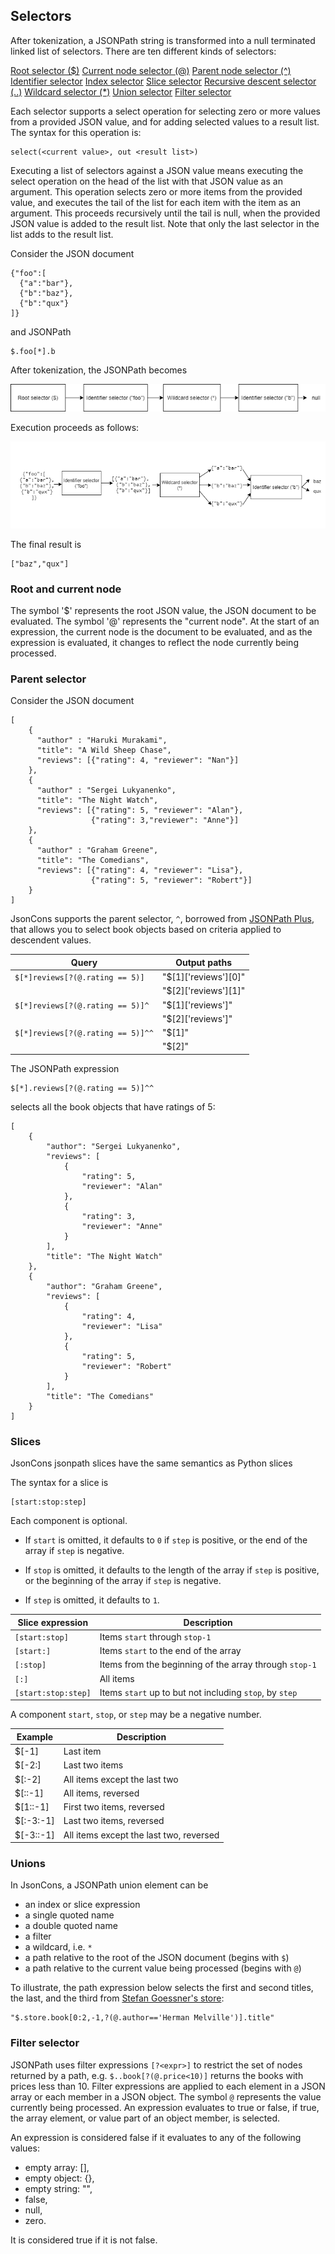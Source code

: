 ## Selectors

After tokenization, a JSONPath string is transformed into a null terminated 
linked list of selectors. There are ten different kinds of selectors:

[Root selector ($)](#Selector1)
[Current node selector (@)](#Selector2)
[Parent node selector (^)](#Selector3)
[Identifier selector](#Selector4)
[Index selector](#Selector5)
[Slice selector](#Selector6)
[Recursive descent selector (..)](#Selector7)
[Wildcard selector (*)](#Selector8)
[Union selector](#Selector9)
[Filter selector](#Selector10)

Each selector supports a select operation for selecting zero or more values 
from a provided JSON value, and for adding selected values to a result list.
The syntax for this operation is:

```
select(<current value>, out <result list>) 
```

Executing a list of selectors against a JSON value means executing 
the select operation on the head of the list with that JSON value 
as an argument. This operation selects zero or more items from the provided value, 
and executes the tail of the list for each item with the item as an argument.
This proceeds recursively until the tail is null, when the provided JSON
value is added to the result list. Note that only the last selector in the list
adds to the result list.

Consider the JSON document
```
{"foo":[
  {"a":"bar"},
  {"b":"baz"},
  {"b":"qux"}
]}
```
and JSONPath
```
$.foo[*].b 
```

After tokenization, the JSONPath becomes

![SelectorList](./images/SelectorList.png)

Execution proceeds as follows:

![ExecuteSelectorList](./images/ExecuteSelectorList.png)

The final result is
```
["baz","qux"]
```

<div id="Selector1"/> 

### Root and current node

The symbol '$' represents the root JSON value, the JSON document to be evaluated.
The symbol '@' represents the "current node". At the start of an expression, 
the current node is the document to be evaluated, and as the expression 
is evaluated, it changes to reflect the node currently being processed.   

<div id="Selector3"/> 

### Parent selector 

Consider the JSON document 

```
[
    {
      "author" : "Haruki Murakami",
      "title": "A Wild Sheep Chase",
      "reviews": [{"rating": 4, "reviewer": "Nan"}]
    },
    {
      "author" : "Sergei Lukyanenko",
      "title": "The Night Watch",
      "reviews": [{"rating": 5, "reviewer": "Alan"},
                  {"rating": 3,"reviewer": "Anne"}]
    },
    {
      "author" : "Graham Greene",
      "title": "The Comedians",
      "reviews": [{"rating": 4, "reviewer": "Lisa"},
                  {"rating": 5, "reviewer": "Robert"}]
    }
]
```

JsonCons supports the parent selector, `^`, borrowed from [JSONPath Plus](https://www.npmjs.com/package/jsonpath-plus),
that allows you to select book objects based on criteria applied to descendent values.

Query                               | Output paths
------------------------------------|------
`$[*]reviews[?(@.rating == 5)]`     | "$[1]['reviews'][0]"
&nbsp;                              | "$[2]['reviews'][1]"
`$[*]reviews[?(@.rating == 5)]^`    | "$[1]['reviews']"
&nbsp;                              | "$[2]['reviews']"
`$[*]reviews[?(@.rating == 5)]^^`   | "$[1]"
&nbsp;                              | "$[2]"

The JSONPath expression
```
$[*].reviews[?(@.rating == 5)]^^
```

selects all the book objects that have ratings of 5:
```
[
    {
        "author": "Sergei Lukyanenko",
        "reviews": [
            {
                "rating": 5,
                "reviewer": "Alan"
            },
            {
                "rating": 3,
                "reviewer": "Anne"
            }
        ],
        "title": "The Night Watch"
    },
    {
        "author": "Graham Greene",
        "reviews": [
            {
                "rating": 4,
                "reviewer": "Lisa"
            },
            {
                "rating": 5,
                "reviewer": "Robert"
            }
        ],
        "title": "The Comedians"
    }
]
```

<div id="Selector6"/> 

### Slices

JsonCons jsonpath slices have the same semantics as Python slices

The syntax for a slice is
```
[start:stop:step]
```
Each component is optional.

- If `start` is omitted, it defaults to `0` if `step` is positive,
or the end of the array if `step` is negative.

- If `stop` is omitted, it defaults to the length of the array if `step` 
is positive, or the beginning of the array if `step` is negative.

- If `step` is omitted, it defaults to `1`.

Slice expression|       Description
--------|--------------------------------
`[start:stop]`  | Items `start` through `stop-1`
`[start:]`      | Items `start` to the end of the array
`[:stop]`       | Items from the beginning of the array through `stop-1`
`[:]`           | All items
`[start:stop:step]`|Items `start` up to but not including `stop`, by `step` 

A component `start`, `stop`, or `step` may be a negative number.

Example | Description
--------|------------
$[-1]    | Last item 
$[-2:]   | Last two items
$[:-2]   | All items except the last two
$[::-1]    | All items, reversed
$[1::-1]   | First two items, reversed
$[:-3:-1]  | Last two items, reversed
$[-3::-1]  | All items except the last two, reversed

<div id="Selector9"/> 

### Unions

In JsonCons, a JSONPath union element can be

- an index or slice expression
- a single quoted name
- a double quoted name
- a filter
- a wildcard, i.e. `*`
- a path relative to the root of the JSON document (begins with `$`)
- a path relative to the current value being processed (begins with `@`)

To illustrate, the path expression below selects the first and second titles, 
the last, and the third from [Stefan Goessner's store](https://goessner.net/articles/JsonPath/index.html#e3):

```
"$.store.book[0:2,-1,?(@.author=='Herman Melville')].title"
```

<div id="Selector10"/> 

### Filter selector

JSONPath uses filter expressions `[?<expr>]` to restrict the set of nodes
returned by a path, e.g. `$..book[?(@.price<10)]` returns the books with 
prices less than 10. Filter expressions are applied to each element in a 
JSON array or each member in a JSON object. The symbol `@` represents the 
value currently being processed. An expression evaluates to true or false,
if true, the array element, or value part of an object member, is selected.

An expression is considered false if it evaluates to any of the following values:

- empty array: [],
- empty object: {},
- empty string: "",
- false,
- null,
- zero.

It is considered true if it is not false.


